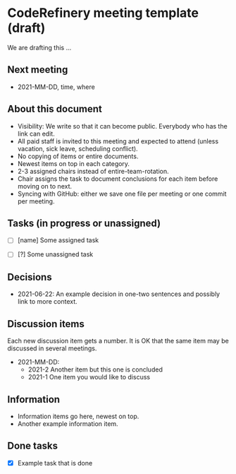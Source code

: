 # CodeRefinery meeting template (draft)

We are drafting this ...


## Next meeting

- 2021-MM-DD, time, where


## About this document

- Visibility: We write so that it can become public. Everybody who has the link can edit.
- All paid staff is invited to this meeting and expected to attend (unless vacation, sick leave, scheduling conflict).
- No copying of items or entire documents.
- Newest items on top in each category.
- 2-3 assigned chairs instead of entire-team-rotation.
- Chair assigns the task to document conclusions for each item before moving on to next.
- Syncing with GitHub: either we save one file per meeting or one commit per meeting.


## Tasks (in progress or unassigned)

- [ ] [name] Some assigned task
- [ ] [?] Some unassigned task


## Decisions

- 2021-06-22: An example decision in one-two sentences and possibly link to more context.


## Discussion items

Each new discussion item gets a number. It is OK that the same item may be discussed in several meetings.

- 2021-MM-DD:
  - 2021-2 Another item but this one is concluded
  - 2021-1 One item you would like to discuss


## Information

- Information items go here, newest on top.
- Another example information item.


## Done tasks

- [x] Example task that is done